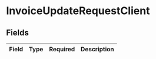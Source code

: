 # InvoiceUpdateRequestClient


## Fields

| Field       | Type        | Required    | Description |
| ----------- | ----------- | ----------- | ----------- |